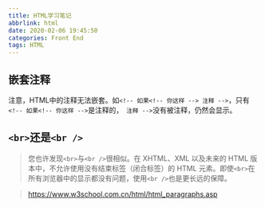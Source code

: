 ```yaml
---
title: HTML学习笔记
abbrlink: html
date: 2020-02-06 19:45:50
categories: Front End
tags: HTML
---
```


## 嵌套注释
注意，HTML中的注释无法嵌套。如`<!-- 如果<!-- 你这样 --> 注释 -->`，只有`<!-- 如果<!-- 你这样 -->`是注释的，` 注释 -->`没有被注释，仍然会显示。

## `<br>`还是`<br />`
>您也许发现`<br>`与`<br />`很相似。在 XHTML、XML 以及未来的 HTML 版本中，不允许使用没有结束标签（闭合标签）的 HTML 元素。即使`<br>`在所有浏览器中的显示都没有问题，使用`<br />`也是更长远的保障。

>https://www.w3school.com.cn/html/html_paragraphs.asp